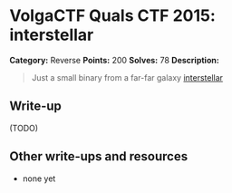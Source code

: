 # VolgaCTF Quals CTF 2015: interstellar

**Category:** Reverse
**Points:** 200
**Solves:** 78
**Description:**

> Just a small binary from a far-far galaxy
> [interstellar](http://files.2015.volgactf.ru/interstellar/interstellar)

## Write-up

(TODO)

## Other write-ups and resources

* none yet
